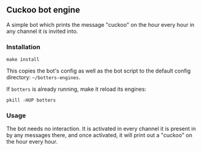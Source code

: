 ## Cuckoo bot engine

A simple bot which prints the message "cuckoo" on the hour every hour in any
channel it is invited into.

### Installation

```
make install
```

This copies the bot's config as well as the bot script to the
default config directory: `~/botters-engines`.

If `botters` is already running, make it reload its engines:

```
pkill -HUP botters
```

### Usage

The bot needs no interaction. It is activated in every channel it is present in
by any messages there, and once activated, it will print out a "cuckoo" on the
hour every hour.
